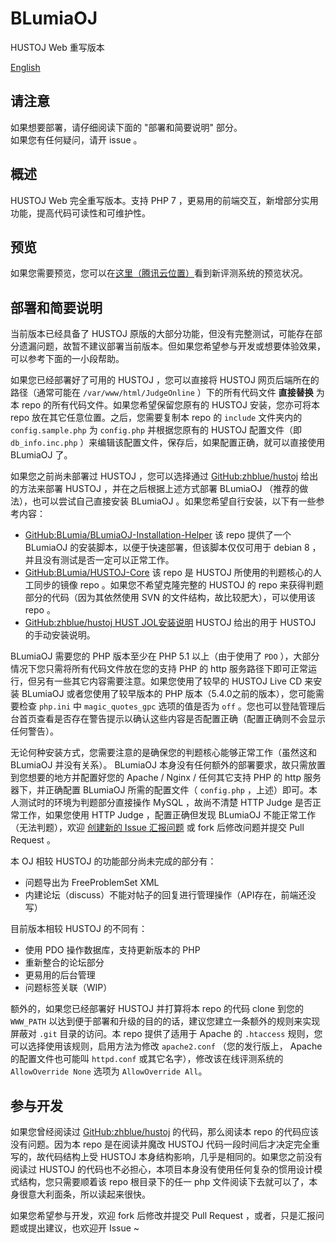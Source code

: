 # BLumiaOJ

HUSTOJ Web 重写版本

[English](https://github.com/BLumia/BLumiaOJ/wiki)

## 请注意

如果想要部署，请仔细阅读下面的 "部署和简要说明" 部分。  
如果您有任何疑问，请开 issue 。

## 概述

HUSTOJ Web 完全重写版本。支持 PHP 7 ，更易用的前端交互，新增部分实用功能，提高代码可读性和可维护性。

## 预览

如果您需要预览，您可以在[这里（腾讯云位置）](https://oj.blumia.cn/)看到新评测系统的预览状况。

## 部署和简要说明

当前版本已经具备了 HUSTOJ 原版的大部分功能，但没有完整测试，可能存在部分遗漏问题，故暂不建议部署当前版本。但如果您希望参与开发或想要体验效果，可以参考下面的一小段帮助。

如果您已经部署好了可用的 HUSTOJ ，您可以直接将 HUSTOJ 网页后端所在的路径（通常可能在 `/var/www/html/JudgeOnline` ）下的所有代码文件 __直接替换__ 为本 repo 的所有代码文件。如果您希望保留您原有的 HUSTOJ 安装，您亦可将本 repo 放在其它任意位置。之后，您需要复制本 repo 的 `include` 文件夹内的 `config.sample.php` 为 `config.php` 并根据您原有的 HUSTOJ 配置文件（即 `db_info.inc.php` ）来编辑该配置文件，保存后，如果配置正确，就可以直接使用 BLumiaOJ 了。

如果您之前尚未部署过 HUSTOJ ，您可以选择通过 [GitHub:zhblue/hustoj](https://github.com/zhblue/hustoj) 给出的方法来部署 HUSTOJ ，并在之后根据上述方式部署 BLumiaOJ （推荐的做法），也可以尝试自己直接安装 BLumiaOJ 。如果您希望自行安装，以下有一些参考内容：

- [GitHub:BLumia/BLumiaOJ-Installation-Helper](https://github.com/BLumia/BLumiaOJ-Installation-Helper) 该 repo 提供了一个 BLumiaOJ 的安装脚本，以便于快速部署，但该脚本仅仅可用于 debian 8 ，并且没有测试是否一定可以正常工作。
- [GitHub:BLumia/HUSTOJ-Core](https://github.com/BLumia/HUSTOJ-Core) 该 repo 是 HUSTOJ 所使用的判题核心的人工同步的镜像 repo 。如果您不希望克隆完整的 HUSTOJ 的 repo 来获得判题部分的代码（因为其依然使用 SVN 的文件结构，故比较肥大），可以使用该 repo 。
- [GitHub:zhblue/hustoj HUST JOL安装说明](https://github.com/zhblue/hustoj/tree/master/trunk/install) HUSTOJ 给出的用于 HUSTOJ 的手动安装说明。

BLumiaOJ 需要您的 PHP 版本至少在 PHP 5.1 以上（由于使用了 `PDO` ），大部分情况下您只需将所有代码文件放在您的支持 PHP 的 http 服务路径下即可正常运行，但另有一些其它内容需要注意。如果您使用了较早的 HUSTOJ Live CD 来安装 BLumiaOJ 或者您使用了较早版本的 PHP 版本（5.4.0之前的版本），您可能需要检查 `php.ini` 中 `magic_quotes_gpc` 选项的值是否为 `off` 。您也可以登陆管理后台首页查看是否存在警告提示以确认这些内容是否配置正确（配置正确则不会显示任何警告）。

无论何种安装方式，您需要注意的是确保您的判题核心能够正常工作（虽然这和 BLumiaOJ 并没有关系）。 BLumiaOJ 本身没有任何额外的部署要求，故只需放置到您想要的地方并配置好您的 Apache / Nginx / 任何其它支持 PHP 的 http 服务器下，并正确配置 BLumiaOJ 所需的配置文件（ `config.php` ，上述）即可。本人测试时的环境为判题部分直接操作 MySQL ，故尚不清楚 HTTP Judge 是否正常工作，如果您使用 HTTP Judge ，配置正确但发现 BLumiaOJ 不能正常工作（无法判题），欢迎 [创建新的 Issue 汇报问题](https://github.com/BLumia/BLumiaOJ/issues/new) 或 fork 后修改问题并提交 Pull Request 。

本 OJ 相较 HUSTOJ 的功能部分尚未完成的部分有：

- 问题导出为 FreeProblemSet XML
- 内建论坛（discuss）不能对帖子的回复进行管理操作（API存在，前端还没写）

目前版本相较 HUSTOJ 的不同有：

- 使用 PDO 操作数据库，支持更新版本的 PHP
- 重新整合的论坛部分
- 更易用的后台管理
- 问题标签关联（WIP）

额外的，如果您已经部署好 HUSTOJ 并打算将本 repo 的代码 clone 到您的 `WWW_PATH` 以达到便于部署和升级的目的的话，建议您建立一条额外的规则来实现屏蔽对 `.git` 目录的访问。本 repo 提供了适用于 Apache 的 `.htaccess` 规则，您可以选择使用该规则，启用方法为修改 `apache2.conf` （您的发行版上， Apache 的配置文件也可能叫 `httpd.conf` 或其它名字），修改该在线评测系统的 `AllowOverride None` 选项为 `AllowOverride All`。

## 参与开发

如果您曾经阅读过 [GitHub:zhblue/hustoj](https://github.com/zhblue/hustoj) 的代码，那么阅读本 repo 的代码应该没有问题。因为本 repo 是在阅读并魔改 HUSTOJ 代码一段时间后才决定完全重写的，故代码结构上受 HUSTOJ 本身结构影响，几乎是相同的。如果您之前没有阅读过 HUSTOJ 的代码也不必担心，本项目本身没有使用任何复杂的惯用设计模式结构，您只需要顺着该 repo 根目录下的任一 php 文件阅读下去就可以了，本身很意大利面条，所以读起来很快。

如果您希望参与开发，欢迎 fork 后修改并提交 Pull Request ，或者，只是汇报问题或提出建议，也欢迎开 Issue ~


